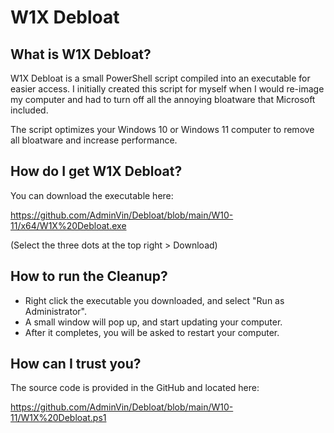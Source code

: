 # W1X Debloat


## What is W1X Debloat?
W1X Debloat is a small PowerShell script compiled into an executable for easier access.  I initially created this script for myself when I would re-image my computer and had to turn off all the annoying bloatware that Microsoft included.

The script optimizes your Windows 10 or Windows 11 computer to remove all bloatware and increase performance.

## How do I get W1X Debloat?
You can download the executable here:

https://github.com/AdminVin/Debloat/blob/main/W10-11/x64/W1X%20Debloat.exe

(Select the three dots at the top right > Download)

## How to run the Cleanup?
- Right click the executable you downloaded, and select "Run as Administrator".
- A small window will pop up, and start updating your computer.
- After it completes, you will be asked to restart your computer.

## How can I trust you?
The source code is provided in the GitHub and located here:

https://github.com/AdminVin/Debloat/blob/main/W10-11/W1X%20Debloat.ps1